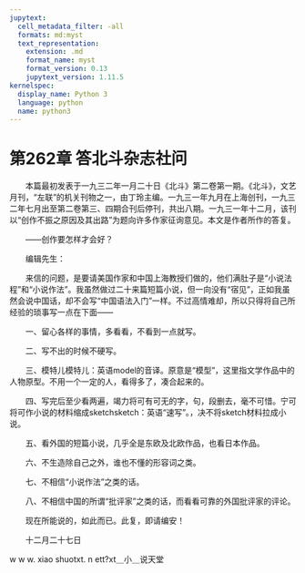 ```yaml
---
jupytext:
  cell_metadata_filter: -all
  formats: md:myst
  text_representation:
    extension: .md
    format_name: myst
    format_version: 0.13
    jupytext_version: 1.11.5
kernelspec:
  display_name: Python 3
  language: python
  name: python3
---
```

# 第262章  答北斗杂志社问 

　　本篇最初发表于一九三二年一月二十日《北斗》第二卷第一期。《北斗》，文艺月刊，“左联”的机关刊物之一，由丁玲主编。一九三一年九月在上海创刊，一九三二年七月出至第二卷第三、四期合刊后停刊，共出八期。一九三一年十二月，该刊以“创作不振之原因及其出路”为题向许多作家征询意见。本文是作者所作的答复。 

　　——创作要怎样才会好？ 

　　编辑先生： 

　　来信的问题，是要请美国作家和中国上海教授们做的，他们满肚子是“小说法程”和“小说作法”。我虽然做过二十来篇短篇小说，但一向没有“宿见”，正如我虽然会说中国话，却不会写“中国语法入门”一样。不过高情难却，所以只得将自己所经验的琐事写一点在下面—— 

　　一、留心各样的事情，多看看，不看到一点就写。 

　　二、写不出的时候不硬写。 

　　三、模特儿模特儿：英语model的音译。原意是“模型”，这里指文学作品中的人物原型。不用一个一定的人，看得多了，凑合起来的。 

　　四、写完后至少看两遍，竭力将可有可无的字，句，段删去，毫不可惜。宁可将可作小说的材料缩成sketchsketch：英语“速写”。，决不将sketch材料拉成小说。 

　　五、看外国的短篇小说，几乎全是东欧及北欧作品，也看日本作品。 

　　六、不生造除自己之外，谁也不懂的形容词之类。 

　　七、不相信“小说作法”之类的话。 

　　八、不相信中国的所谓“批评家”之类的话，而看看可靠的外国批评家的评论。 

　　现在所能说的，如此而已。此复，即请编安！ 

　　十二月二十七日 

w w w. xiao shuotxt. n ett?xt＿小＿说天堂 

